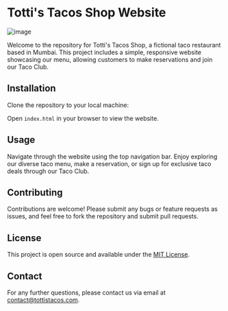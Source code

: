 # Totti's Tacos Shop Website


![image](https://github.com/craigtotti/Restaurant-page/assets/111559108/48255dce-2178-4e44-83b3-da67432b44bb)


Welcome to the repository for Totti's Tacos Shop, a fictional taco restaurant based in Mumbai. This project includes a simple, responsive website showcasing our menu, allowing customers to make reservations and join our Taco Club.

## Installation

Clone the repository to your local machine:


Open `index.html` in your browser to view the website.

## Usage

Navigate through the website using the top navigation bar. Enjoy exploring our diverse taco menu, make a reservation, or sign up for exclusive taco deals through our Taco Club.

## Contributing

Contributions are welcome! Please submit any bugs or feature requests as issues, and feel free to fork the repository and submit pull requests.

## License

This project is open source and available under the [MIT License](LICENSE).

## Contact

For any further questions, please contact us via email at contact@tottistacos.com.
